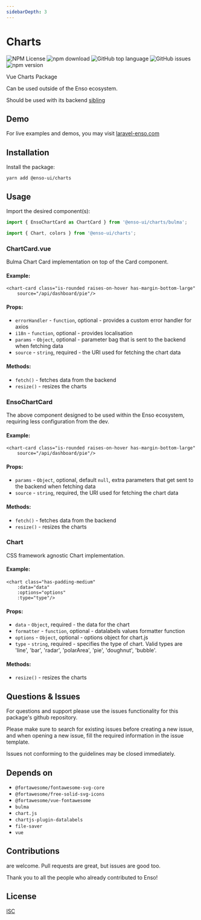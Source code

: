 ```yaml
---
sidebarDepth: 3
---
```


# Charts

![NPM License](https://img.shields.io/npm/l/@enso-ui/charts.svg)
![npm download](https://img.shields.io/npm/dm/@enso-ui/charts.svg)
![GitHub top language](https://img.shields.io/github/languages/top/enso-ui/charts.svg)
![GitHub issues](https://img.shields.io/github/issues/enso-ui/charts.svg)
![npm version](https://img.shields.io/npm/v/@enso-ui/charts.svg)

Vue Charts Package

Can be used outside of the Enso ecosystem.

Should be used with its backend [sibling](https://github.com/laravel-enso/Charts)

## Demo

For live examples and demos, you may visit [laravel-enso.com](https://www.laravel-enso.com)

## Installation

Install the package:
```
yarn add @enso-ui/charts
```

## Usage
Import the desired component(s):
```js
import { EnsoChartCard as ChartCard } from '@enso-ui/charts/bulma';
```

```js
import { Chart, colors } from '@enso-ui/charts';
```

### ChartCard.vue

Bulma Chart Card implementation on top of the Card component.

#### Example:
```vue
<chart-card class="is-rounded raises-on-hover has-margin-bottom-large"
    source="/api/dashboard/pie"/>
```

#### Props:
- `errorHandler` - `function`, optional - provides a custom error handler for axios
- `i18n` - `function`, optional - provides localisation
- `params` - `Object`, optional - parameter bag that is sent to the backend when fetching data
- `source` - `string`, required - the URI used for fetching the chart data
 
#### Methods:
- `fetch()` - fetches data from the backend
- `resize()` - resizes the charts

### EnsoChartCard

The above component designed to be used within the Enso ecosystem, requiring less configuration from the dev. 

#### Example:
```vue
<chart-card class="is-rounded raises-on-hover has-margin-bottom-large"
    source="/api/dashboard/pie"/>
```

#### Props:
- `params` - `Object`, optional, default `null`, extra parameters that get sent to the backend when fetching data
- `source` - `string`, required, the URI used for fetching the chart data

#### Methods:
- `fetch()` - fetches data from the backend
- `resize()` - resizes the charts

### Chart

CSS framework agnostic Chart implementation.

#### Example:
```vue
<chart class="has-padding-medium"
    :data="data"
    :options="options"
    :type="type"/>
```

#### Props:
- `data` - `Object`, required - the data for the chart
- `formatter` - `function`, optional - datalabels values formatter function
- `options` - `Object`, optional - options object for chart.js
- `type` - `string`, required - specifies the type of chart.  Valid types are 'line', 'bar', 'radar', 'polarArea', 'pie', 'doughnut', 'bubble'.
 
#### Methods:
- `resize()` - resizes the charts

## Questions & Issues

For questions and support please use the issues functionality
for this package's github repository.

Please make sure to search for existing issues before creating a new issue,
and when opening a new issue, fill the required information in the issue template.

Issues not conforming to the guidelines may be closed immediately.

## Depends on

- `@fortawesome/fontawesome-svg-core`
- `@fortawesome/free-solid-svg-icons`
- `@fortawesome/vue-fontawesome`
- `bulma`
- `chart.js`
- `chartjs-plugin-datalabels`
- `file-saver`
- `vue`

## Contributions

are welcome. Pull requests are great, but issues are good too.

Thank you to all the people who already contributed to Enso!

## License

[ISC](https://opensource.org/licenses/ISC)
